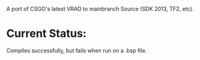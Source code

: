 A port of CSGO's latest VRAD to mainbranch Source (SDK 2013, TF2, etc).

# Current Status:
Compiles successfully, but fails when run on a .bsp file.
